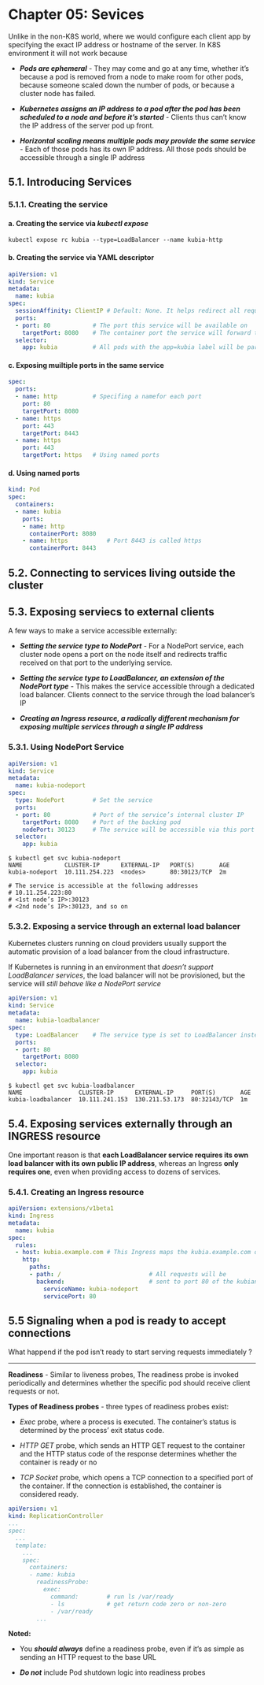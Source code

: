 # **Chapter 05: Sevices**

Unlike in the non-K8S world, where we would configure each client app by specifying the exact IP address or hostname of the server. In K8S environment it will not work because

- ***Pods are ephemeral*** - They may come and go at any time, whether it’s because a pod is removed from a node to make room for other pods, because someone scaled down the number of pods, or because a cluster node has failed.

- ***Kubernetes assigns an IP address to a pod after the pod has been scheduled to a node and before it’s started*** - Clients thus can’t know the IP address of the server pod up front.

- ***Horizontal scaling means multiple pods may provide the same service*** - Each of those pods has its own IP address. All those pods should be accessible through a single IP address

## **5.1. Introducing Services**

### **5.1.1. Creating the service**

#### **a. Creating the service via *kubectl expose***

```console
kubectl expose rc kubia --type=LoadBalancer --name kubia-http
```

#### **b. Creating the service via YAML descriptor**

```yaml
apiVersion: v1
kind: Service
metadata:
  name: kubia
spec:
  sessionAffinity: ClientIP # Default: None. It helps redirect all requests originating from the same client IP to the same pod
  ports:
  - port: 80            # The port this service will be available on
    targetPort: 8080    # The container port the service will forward to
  selector:
    app: kubia          # All pods with the app=kubia label will be part of thi service.
```

#### **c. Exposing muiltiple ports in the same service**

```yaml
spec:
  ports:
  - name: http          # Specifing a namefor each port
    port: 80
    targetPort: 8080
  - name: https
    port: 443
    targetPort: 8443
  - name: https
    port: 443
    targetPort: https   # Using named ports
```

#### **d. Using named ports**

```yaml
kind: Pod
spec:
  containers:
  - name: kubia
    ports:
    - name: http            
      containerPort: 8080
    - name: https           # Port 8443 is called https
      containerPort: 8443 
```

## **5.2. Connecting to services living outside the cluster**

## **5.3. Exposing serviecs to external clients**

A few ways to make a service accessible externally:

- ***Setting the service type to NodePort*** - For a NodePort service, each cluster node opens a port on the node itself and redirects traffic received on that port to the underlying service.

- ***Setting the service type to LoadBalancer, an extension of the NodePort type*** - This makes the service accessible through a dedicated load balancer. Clients connect to the service through the load balancer’s IP

- ***Creating an Ingress resource, a radically different mechanism for exposing multiple services through a single IP address***

### **5.3.1. Using NodePort Service**

```yaml
apiVersion: v1
kind: Service
metadata:
  name: kubia-nodeport
spec:
  type: NodePort        # Set the service
  ports:
  - port: 80            # Port of the service’s internal cluster IP
    targetPort: 8080    # Port of the backing pod
    nodePort: 30123     # The service will be accessible via this port of each of your cluster nodes (not mandatory, it can choose random via K8S, port in range 30000-32767)
  selector:
    app: kubia  
```

```console
$ kubectl get svc kubia-nodeport
NAME            CLUSTER-IP      EXTERNAL-IP   PORT(S)       AGE
kubia-nodeport  10.111.254.223  <nodes>       80:30123/TCP  2m

# The service is accessible at the following addresses
# 10.11.254.223:80
# <1st node’s IP>:30123
# <2nd node’s IP>:30123, and so on
```

### **5.3.2. Exposing a service through an external load balancer**

Kubernetes clusters running on cloud providers usually support the automatic provision of a load balancer from the cloud infrastructure.

If Kubernetes is running in an environment that *doesn’t support LoadBalancer services*, the load balancer will not be provisioned, but the service will *still behave like a NodePort service*

```yaml
apiVersion: v1
kind: Service
metadata:
  name: kubia-loadbalancer
spec:
  type: LoadBalancer    # The service type is set to LoadBalancer instead of NodePort
  ports:
  - port: 80
    targetPort: 8080
  selector:
    app: kubia
```

```console
$ kubectl get svc kubia-loadbalancer
NAME                CLUSTER-IP      EXTERNAL-IP     PORT(S)       AGE
kubia-loadbalancer  10.111.241.153  130.211.53.173  80:32143/TCP  1m
```

## **5.4. Exposing services externally through an INGRESS resource**

One important reason is that **each LoadBalancer service requires its own load balancer with its own public IP address**, whereas an Ingress **only requires one**, even when providing access to dozens of services.

### **5.4.1. Creating an Ingress resource**

```yaml
apiVersion: extensions/v1beta1
kind: Ingress
metadata:
  name: kubia
spec:
  rules:
  - host: kubia.example.com # This Ingress maps the kubia.example.com domain name
    http:
      paths:
      - path: /                         # All requests will be  
        backend:                        # sent to port 80 of the kubianodeport service.
          serviceName: kubia-nodeport
          servicePort: 80
```

## **5.5 Signaling when a pod is ready to accept connections**

What happend if the pod isn’t ready to start serving requests immediately ?

----
**Readiness** - Similar to liveness probes, The readiness probe is invoked periodically and determines whether the specific pod should receive client requests or not.

**Types of Readiness probes** - three types of readiness probes exist:

- *Exec* probe, where a process is executed. The container’s status is determined by the process’ exit status code.

- *HTTP GET* probe, which sends an HTTP GET request to the container and the HTTP status code of the response determines whether the container is ready or no

- *TCP Socket* probe, which opens a TCP connection to a specified port of the container. If the connection is established, the container is considered ready.

```yaml
apiVersion: v1
kind: ReplicationController
...
spec:
  ...
  template:
    ...
    spec:
      containers:
      - name: kubia
        readinessProbe:
          exec:
            command:        # run ls /var/ready 
            - ls            # get return code zero or non-zero
            - /var/ready
        ...
```

**Noted:**

- You ***should always*** define a readiness probe, even if it’s as simple as sending an HTTP request to the base URL

- ***Do not*** include Pod shutdown logic into readiness probes
